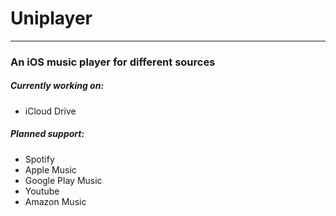 # Uniplayer
---
### An iOS music player for different sources

##### Currently working on:
- iCloud Drive

##### Planned support:
- Spotify
- Apple Music
- Google Play Music
- Youtube
- Amazon Music
